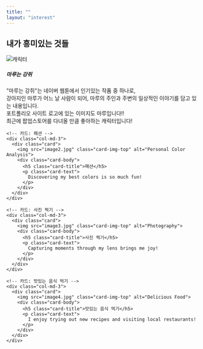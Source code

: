 ```yaml
---
title: ""
layout: "interest"
---
```


## 내가 흥미있는 것들

<div class="container">
  <div class="row">
    <!-- 카드: 마루는 강쥐 -->
    <div class="col-md-3">
      <div class="card">
        <img src="char1.jpg" class="card-img-top" alt="캐릭터">
        <div class="card-body">
          <h5 class="card-title">마루는 강쥐</h5>
          <p class="card-text">
            "마루는 강쥐"는 네이버 웹툰에서 인기있는 작품 중 하나로,<br>
            강아지인 마루가 어느 날 사람이 되어, 마루의 주인과 주변의 일상적인 이야기를 담고 있는 내용입니다.<br>
            포트폴리오 사이트 로고에 있는 이미지도 마루입니다!!<br>
            최근에 팝업스토어를 다녀올 만큼 좋아하는 캐릭터입니다!
          </p>
        </div>
      </div>
    </div>

    <!-- 카드: 패션 -->
    <div class="col-md-3">
      <div class="card">
        <img src="image2.jpg" class="card-img-top" alt="Personal Color Analysis">
        <div class="card-body">
          <h5 class="card-title">패션</h5>
          <p class="card-text">
            Discovering my best colors is so much fun!
          </p>
        </div>
      </div>
    </div>

    <!-- 카드: 사진 찍기 -->
    <div class="col-md-3">
      <div class="card">
        <img src="image3.jpg" class="card-img-top" alt="Photography">
        <div class="card-body">
          <h5 class="card-title">사진 찍기</h5>
          <p class="card-text">
            Capturing moments through my lens brings me joy!
          </p>
        </div>
      </div>
    </div>

    <!-- 카드: 맛있는 음식 먹기 -->
    <div class="col-md-3">
      <div class="card">
        <img src="image4.jpg" class="card-img-top" alt="Delicious Food">
        <div class="card-body">
          <h5 class="card-title">맛있는 음식 먹기</h5>
          <p class="card-text">
            I enjoy trying out new recipes and visiting local restaurants!
          </p>
        </div>
      </div>
    </div>
  </div>
</div>
